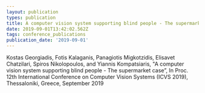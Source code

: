 ```yaml
---
layout: publication
types: publication
title: A computer vision system supporting blind people - The supermarket case
date: 2019-09-01T13:42:02.562Z
tags: conference_publications
publication_date: '2019-09-01'
---
```

Kostas Georgiadis, Fotis Kalaganis, Panagiotis Migkotzidis, Elisavet Chatzilari, Spiros Nikolopoulos, and Yiannis Kompatsiaris, "A computer vision system supporting blind people - The supermarket case”, In Proc. 12th International Conference on Computer Vision Systems (ICVS 2019), Thessaloniki, Greece, September 2019
